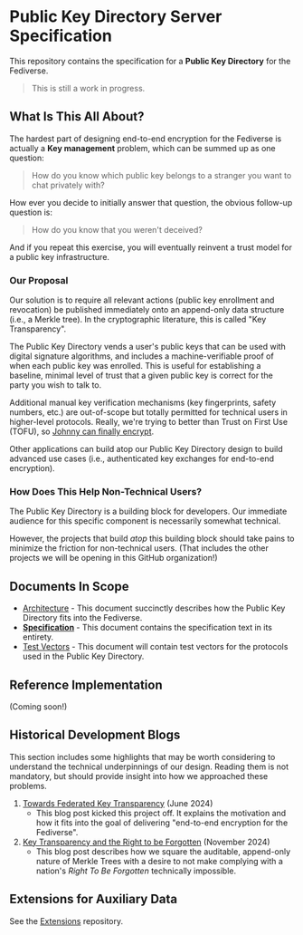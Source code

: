 # Public Key Directory Server Specification

This repository contains the specification for a **Public Key Directory** for the Fediverse.

> This is still a work in progress.

## What Is This All About?

The hardest part of designing end-to-end encryption for the Fediverse is actually a **Key management** problem, which
can be summed up as one question:

> How do you know which public key belongs to a stranger you want to chat privately with?

How ever you decide to initially answer that question, the obvious follow-up question is:

> How do you know that you weren't deceived?

And if you repeat this exercise, you will eventually reinvent a trust model for a public key infrastructure.

### Our Proposal

Our solution is to require all relevant actions (public key enrollment and revocation) be published immediately onto an 
append-only data structure (i.e., a Merkle tree). In the cryptographic literature, this is called "Key Transparency".

The Public Key Directory vends a user's public keys that can be used with digital signature algorithms, and includes a
machine-verifiable proof of when each public key was enrolled. This is useful for establishing a baseline, minimal level
of trust that a given public key is correct for the party you wish to talk to.

Additional manual key verification mechanisms (key fingerprints, safety numbers, etc.) are out-of-scope but totally 
permitted for technical users in higher-level protocols. Really, we're trying to better than Trust on First Use (TOFU),
so [Johnny can finally encrypt](https://people.eecs.berkeley.edu/~tygar/papers/Why_Johnny_Cant_Encrypt/OReilly.pdf). 

Other applications can build atop our Public Key Directory design to build advanced use cases (i.e., authenticated key 
exchanges for end-to-end encryption).

### How Does This Help Non-Technical Users?

The Public Key Directory is a building block for developers. Our immediate audience for this specific component is 
necessarily somewhat technical.

However, the projects that build *atop* this building block should take pains to minimize the friction for non-technical
users. (That includes the other projects we will be opening in this GitHub organization!)

## Documents In Scope

* [Architecture](Architecture.md)
  \- This document succinctly describes how the Public Key Directory fits into the Fediverse.
* **[Specification](Specification.md)**
  \- This document contains the specification text in its entirety.
* [Test Vectors](Test-Vectors.md)
  \- This document will contain test vectors for the protocols used in the Public Key Directory.

## Reference Implementation

(Coming soon!)

## Historical Development Blogs

This section includes some highlights that may be worth considering to understand the technical underpinnings of our
design. Reading them is not mandatory, but should provide insight into how we approached these problems.

1. [Towards Federated Key Transparency](https://soatok.blog/2024/06/06/towards-federated-key-transparency) (June 2024)
    * This blog post kicked this project off. It explains the motivation and how it fits into the goal of delivering
      "end-to-end encryption for the Fediverse".
2. [Key Transparency and the Right to be Forgotten](https://soatok.blog/2024/11/21/key-transparency-and-the-right-to-be-forgotten/)
   (November 2024)
    * This blog post describes how we square the auditable, append-only nature of Merkle Trees with a desire to not make
      complying with a nation's *Right To Be Forgotten* technically impossible.

## Extensions for Auxiliary Data

See the [Extensions](https://github.com/fedi-e2ee/fedi-pkd-extensions) repository.
